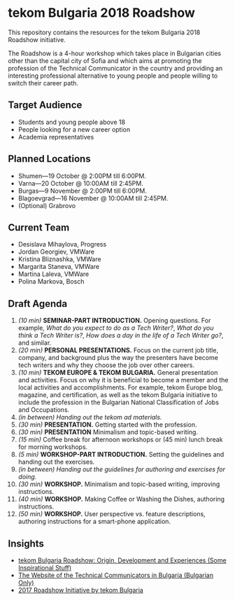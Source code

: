 # tekom Bulgaria 2018 Roadshow

This repository contains the resources for the tekom Bulgaria 2018 Roadshow initiative.

The Roadshow is a 4-hour workshop which takes place in Bulgarian cities other than the capital city of Sofia and which aims at promoting the profession of the Technical Communicator in the country and providing an interesting professional alternative to young people and people willing to switch their career path.

## Target Audience

* Students and young people above 18
* People looking for a new career option
* Academia representatives

## Planned Locations

* Shumen&mdash;19 October @ 2:00PM till 6:00PM.
* Varna&mdash;20 October @ 10:00AM till 2:45PM.
* Burgas&mdash;9 November @ 2:00PM till 6:00PM.
* Blagoevgrad&mdash;16 November @ 10:00AM till 2:45PM.
* (Optional) Grabrovo

## Current Team

* Desislava Mihaylova, Progress
* Jordan Georgiev, VMWare
* Kristina Bliznashka, VMWare
* Margarita Staneva, VMWare
* Martina Laleva, VMWare
* Polina Markova, Bosch

## Draft Agenda

1. *(10 min)* **SEMINAR-PART INTRODUCTION.** Opening questions. For example, *What do you expect to do as a Tech Writer?*, *What do you think a Tech Writer is?*, *How does a day in the life of a Tech Writer go?*, and similar.
1. *(20 min)* **PERSONAL PRESENTATIONS.** Focus on the current job title, company, and background plus the way the presenters have become tech writers and why they choose the job over other careers.
1. *(10 min)* **TEKOM EUROPE & TEKOM BULGARIA.** General presentation and activities. Focus on why it is beneficial to become a member and the local activities and accomplishments. For example, tekom Europe blog, magazine, and certification, as well as the tekom Bulgaria initiative to include the profession in the Bulgarian National Classification of Jobs and Occupations.
1. *(in between) Handing out the tekom ad materials.*
1. *(30 min)* **PRESENTATION.** Getting started with the profession.
1. *(30 min)* **PRESENTATION** Minimalism and topic-based writing.
1. *(15 min)* Coffee break for afternoon workshops or (45 min) lunch break for morning workshops.
1. *(5 min)* **WORKSHOP-PART INTRODUCTION.** Setting the guidelines and handing out the exercises.
1. *(in between) Handing out the guidelines for authoring and exercises for doing.*
1. *(30 min)* **WORKSHOP.** Minimalism and topic-based writing, improving instructions.
1. *(40 min)* **WORKSHOP.** Making Coffee or Washing the Dishes, authoring instructions.
1. *(50 min)* **WORKSHOP.** User perspective vs. feature descriptions, authoring instructions for a smart-phone application.

## Insights

* [tekom Bulgaria Roadshow: Origin, Development and Experiences (Some Inspirational Stuff)](https://www.technical-communication.org/bg/events-and-activities/past-events/tekom-bulgaria-roadshow-origin-development-and-experiences.html)
* [The Website of the Technical Communicators in Bulgaria (Bulgarian Only)](http://techwritersbg.org/)
* [2017 Roadshow Initiative by tekom Bulgaria](https://github.com/telerik/tekom-2017roadshow)

